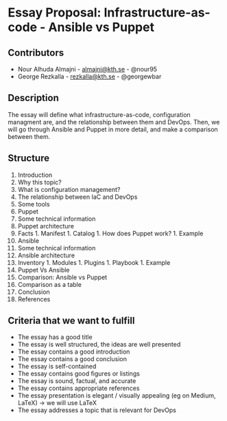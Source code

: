 # Essay Proposal: Infrastructure-as-code - Ansible vs Puppet

## Contributors
* Nour Alhuda Almajni - almajni@kth.se - @nour95
* George Rezkalla - rezkalla@kth.se - @georgewbar

## Description
The essay will define what infrastructure-as-code, configuration managment are, and the relationship between them and DevOps.
Then, we will go through Ansible and Puppet in more detail, and make a comparison between them.

## Structure

1. Introduction
 1. Why this topic?
 1. What is configuration management?
 1. The relationship between IaC and DevOps
 1. Some tools
1. Puppet
 1. Some technical information
 1. Puppet architecture
  1. Facts
	1. Manifest
	1. Catalog
	1. How does Puppet work?
	1. Example
1. Ansible
 1. Some technical information
 1. Ansible architecture
  1. Inventory
	1. Modules
	1. Plugins
	1. Playbook
	1. Example
1. Puppet Vs Ansible
 1. Comparison: Ansible vs Puppet
 1. Comparison as a table
1. Conclusion  
1. References


## Criteria that we want to fulfill

* The essay has a good title
* The essay is well structured, the ideas are well presented
* The essay contains a good introduction
* The essay contains a good conclusion
* The essay is self-contained
* The essay contains good figures or listings
* The essay is sound, factual, and accurate
* The essay contains appropriate references
* The essay presentation is elegant / visually appealing (eg on Medium, LaTeX) -> we will use LaTeX
* The essay addresses a topic that is relevant for DevOps
